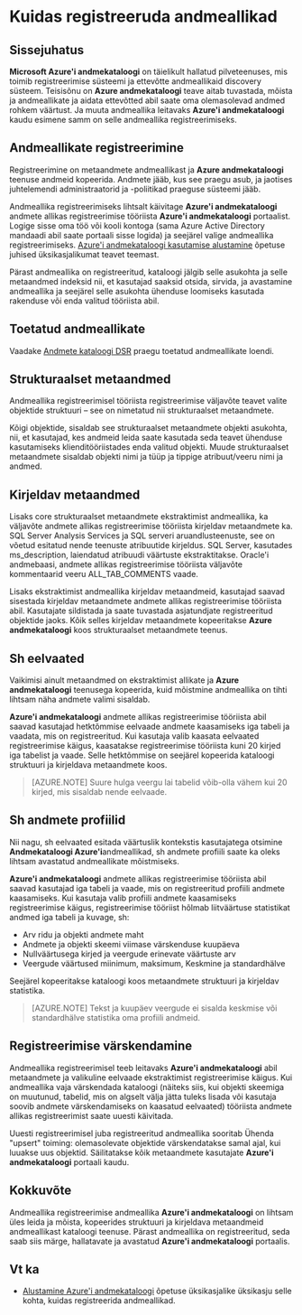 <properties
   pageTitle="Kuidas registreeruda andmeallikate | Microsoft Azure'i"
   description="Juhise esiletõstmine registreerimise andmeallikate Azure'i andmekataloogi, sh metaandmete väljad ekstraktimist registreerimise käigus."
   services="data-catalog"
   documentationCenter=""
   authors="steelanddata"
   manager="NA"
   editor=""
   tags=""/>
<tags
   ms.service="data-catalog"
   ms.devlang="NA"
   ms.topic="article"
   ms.tgt_pltfrm="NA"
   ms.workload="data-catalog"
   ms.date="10/04/2016"
   ms.author="maroche"/>


# <a name="how-to-register-data-sources"></a>Kuidas registreeruda andmeallikad

## <a name="introduction"></a>Sissejuhatus
**Microsoft Azure'i andmekataloogi** on täielikult hallatud pilveteenuses, mis toimib registreerimise süsteemi ja ettevõtte andmeallikaid discovery süsteem. Teisisõnu on **Azure andmekataloogi** teave aitab tuvastada, mõista ja andmeallikate ja aidata ettevõtted abil saate oma olemasolevad andmed rohkem väärtust. Ja muuta andmeallika leitavaks **Azure'i andmekataloogi** kaudu esimene samm on selle andmeallika registreerimiseks.
## <a name="registering-data-sources"></a>Andmeallikate registreerimine
Registreerimine on metaandmete andmeallikast ja **Azure andmekataloogi** teenuse andmeid kopeerida. Andmete jääb, kus see praegu asub, ja jaotises juhtelemendi administraatorid ja -poliitikad praeguse süsteemi jääb.

Andmeallika registreerimiseks lihtsalt käivitage **Azure'i andmekataloogi** andmete allikas registreerimise tööriista **Azure'i andmekataloogi** portaalist. Logige sisse oma töö või kooli kontoga (sama Azure Active Directory mandaadi abil saate portaali sisse logida) ja seejärel valige andmeallika registreerimiseks.
[Azure'i andmekataloogi kasutamise alustamine](data-catalog-get-started.md) õpetuse juhised üksikasjalikumat teavet teemast.

Pärast andmeallika on registreeritud, kataloogi jälgib selle asukohta ja selle metaandmed indeksid nii, et kasutajad saaksid otsida, sirvida, ja avastamine andmeallika ja seejärel selle asukohta ühenduse loomiseks kasutada rakenduse või enda valitud tööriista abil.

## <a name="sources-supported"></a>Toetatud andmeallikate
Vaadake [Andmete kataloogi DSR](data-catalog-dsr.md) praegu toetatud andmeallikate loendi.
<br/>


## <a name="structural-metadata"></a>Strukturaalset metaandmed
Andmeallika registreerimisel tööriista registreerimise väljavõte teavet valite objektide struktuuri – see on nimetatud nii strukturaalset metaandmete.

Kõigi objektide, sisaldab see strukturaalset metaandmete objekti asukohta, nii, et kasutajad, kes andmeid leida saate kasutada seda teavet ühenduse kasutamiseks klienditööriistades enda valitud objekti. Muude strukturaalset metaandmete sisaldab objekti nimi ja tüüp ja tippige atribuut/veeru nimi ja andmed.

## <a name="descriptive-metadata"></a>Kirjeldav metaandmed
Lisaks core strukturaalset metaandmete ekstraktimist andmeallika, ka väljavõte andmete allikas registreerimise tööriista kirjeldav metaandmete ka. SQL Server Analysis Services ja SQL serveri aruandlusteenuste, see on võetud esitatud nende teenuste atribuutide kirjeldus. SQL Server, kasutades ms_description, laiendatud atribuudi väärtuste ekstraktitakse. Oracle'i andmebaasi, andmete allikas registreerimise tööriista väljavõte kommentaarid veeru ALL_TAB_COMMENTS vaade.

Lisaks ekstraktimist andmeallika kirjeldav metaandmeid, kasutajad saavad sisestada kirjeldav metaandmete andmete allikas registreerimise tööriista abil. Kasutajate sildistada ja saate tuvastada asjatundjate registreeritud objektide jaoks. Kõik selles kirjeldav metaandmete kopeeritakse **Azure andmekataloogi** koos strukturaalset metaandmete teenus.

## <a name="including-previews"></a>Sh eelvaated

Vaikimisi ainult metaandmed on ekstraktimist allikate ja **Azure andmekataloogi** teenusega kopeerida, kuid mõistmine andmeallika on tihti lihtsam näha andmete valimi sisaldab.

**Azure'i andmekataloogi** andmete allikas registreerimise tööriista abil saavad kasutajad hetktõmmise eelvaade andmete kaasamiseks iga tabeli ja vaadata, mis on registreeritud. Kui kasutaja valib kaasata eelvaated registreerimise käigus, kaasatakse registreerimise tööriista kuni 20 kirjed iga tabelist ja vaade. Selle hetktõmmise on seejärel kopeerida kataloogi struktuuri ja kirjeldava metaandmete koos.


> [AZURE.NOTE]  Suure hulga veergu lai tabelid võib-olla vähem kui 20 kirjed, mis sisaldab nende eelvaade.


## <a name="including-data-profiles"></a>Sh andmete profiilid

Nii nagu, sh eelvaated esitada väärtuslik kontekstis kasutajatega otsimine **Andmekataloogi Azure'i**andmeallikad, sh andmete profiili saate ka oleks lihtsam avastatud andmeallikate mõistmiseks.

**Azure'i andmekataloogi** andmete allikas registreerimise tööriista abil saavad kasutajad iga tabeli ja vaade, mis on registreeritud profiili andmete kaasamiseks. Kui kasutaja valib profiili andmete kaasamiseks registreerimise käigus, registreerimise tööriist hõlmab liitväärtuse statistikat andmed iga tabeli ja kuvage, sh:

* Arv ridu ja objekti andmete maht
* Andmete ja objekti skeemi viimase värskenduse kuupäeva
* Nullväärtusega kirjed ja veergude erinevate väärtuste arv
* Veergude väärtused miinimum, maksimum, Keskmine ja standardhälve

Seejärel kopeeritakse kataloogi koos metaandmete struktuuri ja kirjeldav statistika.

> [AZURE.NOTE]  Tekst ja kuupäev veergude ei sisalda keskmise või standardhälve statistika oma profiili andmeid.

## <a name="updating-registrations"></a>Registreerimise värskendamine

Andmeallika registreerimisel teeb leitavaks **Azure'i andmekataloogi** abil metaandmete ja valikuline eelvaade ekstraktimist registreerimise käigus. Kui andmeallika vaja värskendada kataloogi (näiteks siis, kui objekti skeemiga on muutunud, tabelid, mis on algselt välja jätta tuleks lisada või kasutaja soovib andmete värskendamiseks on kaasatud eelvaated) tööriista andmete allikas registreerimist saate uuesti käivitada.

Uuesti registreerimisel juba registreeritud andmeallika sooritab Ühenda "upsert" toiming: olemasolevate objektide värskendatakse samal ajal, kui luuakse uus objektid. Säilitatakse kõik metaandmete kasutajate **Azure'i andmekataloogi** portaali kaudu.

## <a name="summary"></a>Kokkuvõte
Andmeallika registreerimise andmeallika **Azure'i andmekataloogi** on lihtsam üles leida ja mõista, kopeerides struktuuri ja kirjeldava metaandmeid andmeallikast kataloogi teenuse. Pärast andmeallika on registreeritud, seda saab siis märge, hallatavate ja avastatud **Azure'i andmekataloogi** portaalis.

## <a name="see-also"></a>Vt ka
- [Alustamine Azure'i andmekataloogi](data-catalog-get-started.md) õpetuse üksikasjalike üksikasju selle kohta, kuidas registreerida andmeallikad.
